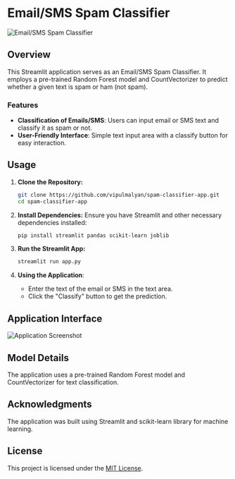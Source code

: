 # Email/SMS Spam Classifier

![Email/SMS Spam Classifier](https://wallpapers.com/images/hd/email-background-t0cbknt4ahfsy4rc.jpg)

## Overview

This Streamlit application serves as an Email/SMS Spam Classifier. It employs a pre-trained Random Forest model and CountVectorizer to predict whether a given text is spam or ham (not spam).

### Features

- **Classification of Emails/SMS**: Users can input email or SMS text and classify it as spam or not.
- **User-Friendly Interface**: Simple text input area with a classify button for easy interaction.

## Usage

1. **Clone the Repository:**
    ```bash
    git clone https://github.com/vipulmalyan/spam-classifier-app.git
    cd spam-classifier-app
    ```

2. **Install Dependencies:**
    Ensure you have Streamlit and other necessary dependencies installed:
    ```bash
    pip install streamlit pandas scikit-learn joblib
    ```

3. **Run the Streamlit App:**
    ```bash
    streamlit run app.py
    ```

4. **Using the Application**:
    - Enter the text of the email or SMS in the text area.
    - Click the "Classify" button to get the prediction.

## Application Interface

![Application Screenshot](<screenshot_image_url>)

## Model Details

The application uses a pre-trained Random Forest model and CountVectorizer for text classification.

## Acknowledgments

The application was built using Streamlit and scikit-learn library for machine learning.

## License

This project is licensed under the [MIT License](LICENSE).
